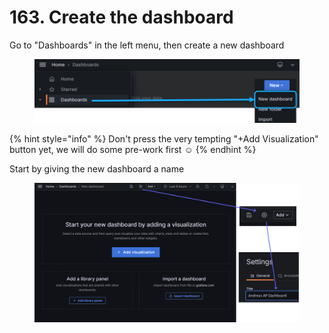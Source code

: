 # 163. Create the dashboard

Go to "Dashboards" in the left menu, then create a new dashboard

<figure><img src="../../.gitbook/assets/image (90).png" alt=""><figcaption></figcaption></figure>

{% hint style="info" %}
Don't press the very tempting "+Add Visualization" button yet, we will do some pre-work first :relaxed:
{% endhint %}

Start by giving the new dashboard a name

<div data-full-width="true"><figure><img src="../../.gitbook/assets/image (91).png" alt=""><figcaption></figcaption></figure></div>
